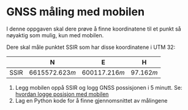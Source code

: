 # GNSS måling med mobilen

I denne oppgaven skal dere prøve å finne koordinatene til et punkt så nøyaktig som mulig, kun med mobilen.

Dere skal måle punktet SSIR som har disse koordinatene i UTM 32:

| | N | E | H |
|---|---|---|---|
| SSIR | $6615572.623m$ | $600117.216m$ | $97.162m$ |

1. Legg mobilen oppå SSIR og logg GNSS possisjonen i 5 minutt. Se: [hvordan logge posisjon med mobilen](../bruksanvisninger/gnss_mobil.html)
2. Lag en Python kode for å finne gjennomsnittet av målingene
